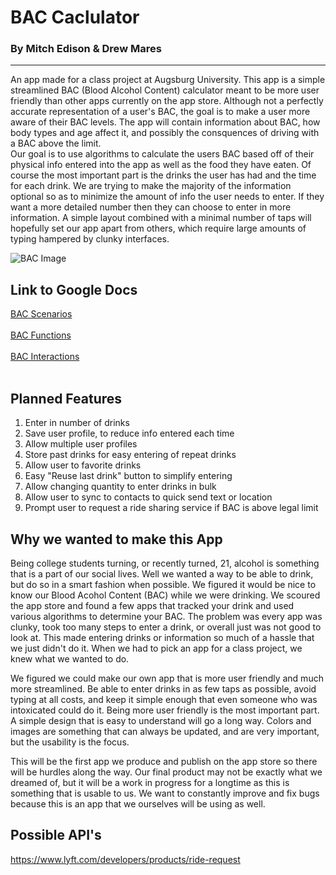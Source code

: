 # BAC Caclulator
  ### By Mitch Edison & Drew Mares
--------
An app made for a class project at Augsburg University. This app is a simple streamlined BAC (Blood Alcohol Content) calculator meant to be more user friendly than other apps currently on the app store. Although not a perfectly accurate representation of a user's BAC, the goal is to make a user more aware of their BAC levels. The app will contain information about BAC, how body types and age affect it, and possibly the consquences of driving with a BAC above the limit. <br>
Our goal is to use algorithms to calculate the users BAC based off of their physical info entered into the app as well as the food they have eaten. Of course the most important part is the drinks the user has had and the time for each drink. We are trying to make the majority of the information optional so as to minimize the amount of info the user needs to enter. If they want a more detailed number then they can choose to enter in more information. A simple layout combined with a minimal number of taps will hopefully set our app apart from others, which require large amounts of typing hampered by clunky interfaces.<br>

![BAC Image](https://i.imgur.com/gQwaJN9.jpg)
## Link to Google Docs <br>

[BAC Scenarios](https://docs.google.com/document/d/1u3OXSJ5G8DdRS1LxskDlbqc7tLgrBbNJc6JzwiwSf6I/edit#)<br>
<br>
[BAC Functions](https://docs.google.com/document/d/11pO6yAw4eqVGGrQYnekvYLGR54cuWHCdM1KUqGbwkYU/edit)<br>
<br>
[BAC Interactions](https://docs.google.com/document/d/1LTmMt3LGi2YHk1kCgqYF2N3NqvX1yO3AAoYV1BNSqgQ/edit)<br>
<br>

## Planned Features <br>
1) Enter in number of drinks
2) Save user profile, to reduce info entered each time
4) Allow multiple user profiles
5) Store past drinks for easy entering of repeat drinks
6) Allow user to favorite drinks
7) Easy "Reuse last drink" button to simplify entering
8) Allow changing quantity to enter drinks in bulk
9) Allow user to sync to contacts to quick send text or location 
10) Prompt user to request a ride sharing service if BAC is above legal limit 

## Why we wanted to make this App <br>
Being college students turning, or recently turned, 21, alcohol is something that is a part of our social lives. Well we wanted a way to be able to drink, but do so in a smart fashion when possible. We figured it would be nice to know our Blood Acohol Content (BAC) while we were drinking. We scoured the app store and found a few apps that tracked your drink and used various algorithms to determine your BAC. The problem was every app was clunky, took too many steps to enter a drink, or overall just was not good to look at. This made entering drinks or information so much of a hassle that we just didn't do it. When we had to pick an app for a class project, we knew what we wanted to do.

We figured we could make our own app that is more user friendly and much more streamlined. Be able to enter drinks in as few taps as possible, avoid typing at all costs, and keep it simple enough that even someone who was intoxicated could do it. Being more user friendly is the most important part. A simple design that is easy to understand will go a long way. Colors and images are something that can always be updated, and are very important, but the usability is the focus. 

This will be the first app we produce and publish on the app store so there will be hurdles along the way. Our final product may not be exactly what we dreamed of, but it will be a work in progress for a longtime as this is something that is usable to us. We want to constantly improve and fix bugs because this is an app that we ourselves will be using as well. 


## Possible API's <br>
https://www.lyft.com/developers/products/ride-request
